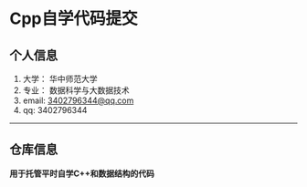 # Cpp自学代码提交
## 个人信息
1. 大学： 华中师范大学
2. 专业： 数据科学与大数据技术
3. email: 3402796344@qq.com
4. qq: 3402796344
****
## 仓库信息
**用于托管平时自学C++和数据结构的代码**
